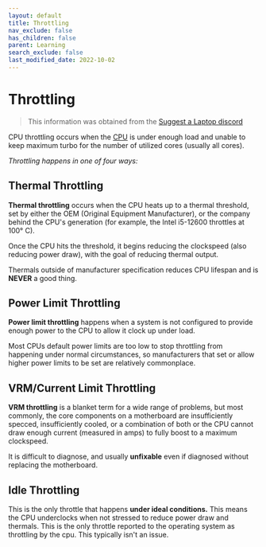 ```yaml
---
layout: default
title: Throttling
nav_exclude: false
has_children: false
parent: Learning
search_exclude: false
last_modified_date: 2022-10-02
---
```


# Throttling

> This information was obtained from the [Suggest a Laptop discord](https://discord.com/invite/pes68JM)

CPU throttling occurs when the [CPU](/docs/learning/terms#central-processing-unit-cpu) is under enough load and unable to keep maximum turbo for the number of utilized cores (usually all cores). 

*Throttling happens in one of four ways:*

## Thermal Throttling

**Thermal throttling** occurs when the CPU heats up to a thermal threshold, set by either the OEM (Original Equipment Manufacturer), or the company behind the CPU's generation (for example, the Intel i5-12600 throttles at 100° C).

Once the CPU hits the threshold, it begins reducing the clockspeed (also reducing power draw), with the goal of reducing thermal output. 

Thermals outside of manufacturer specification reduces CPU lifespan and is **NEVER** a good thing.  

## Power Limit Throttling

**Power limit throttling** happens when a system is not configured to provide enough power to the CPU to allow it clock up under load. 

Most CPUs default power limits are too low to stop throttling from happening under normal circumstances, so manufacturers that set or allow higher power limits to be set are relatively commonplace.

## VRM/Current Limit Throttling

**VRM throttling** is a blanket term for a wide range of problems, but most commonly, the core components on a motherboard are insufficiently specced, insufficiently cooled, or a combination of both or the CPU cannot draw enough current (measured in amps) to fully boost to a maximum clockspeed. 

It is difficult to diagnose, and usually **unfixable** even if diagnosed without replacing the motherboard.

## Idle Throttling

This is the only throttle that happens **under ideal conditions.** This means the CPU underclocks when not stressed to reduce power draw and thermals. This is the only throttle reported to the operating system as throttling by the cpu. This typically isn't an issue.

